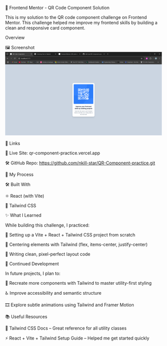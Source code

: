 📱 Frontend Mentor - QR Code Component Solution

This is my solution to the QR code component challenge on Frontend Mentor. This challenge helped me improve my frontend skills by building a clean and responsive card component.


Overview

🖼️ Screenshot
![screenshot](/ScreenShot/Screenshot%202025-06-27%20135507.png)

🔗 Links

🚀 Live Site: qr-component-practice.vercel.app

🛠️ GitHub Repo: https://github.com/nkill-star/QR-Component-practice.git

🧠 My Process

🛠️ Built With

⚛️ React (with Vite)

🎨 Tailwind CSS

✨ What I Learned

While building this challenge, I practiced:

🔧 Setting up a Vite + React + Tailwind CSS project from scratch

🎯 Centering elements with Tailwind (flex, items-center, justify-center)

🧼 Writing clean, pixel-perfect layout code

🔁 Continued Development

In future projects, I plan to:

🧱 Recreate more components with Tailwind to master utility-first styling

♿ Improve accessibility and semantic structure

🎞️ Explore subtle animations using Tailwind and Framer Motion

📚 Useful Resources

📘 Tailwind CSS Docs – Great reference for all utility classes

⚡ React + Vite + Tailwind Setup Guide – Helped me get started quickly



